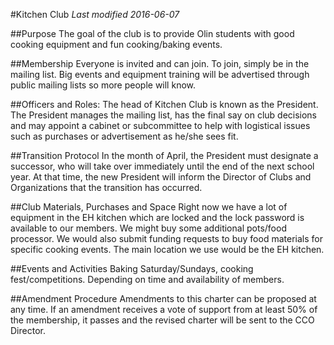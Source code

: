 #Kitchen Club
*Last modified 2016-06-07*

##Purpose
The goal of the club is to provide Olin students with good cooking equipment and fun cooking/baking events.  

##Membership
Everyone is invited and can join. To join, simply be in the mailing list. Big events and equipment training will be advertised through public mailing lists so more people will know. 

##Officers and Roles:
The head of Kitchen Club is known as the President. The President manages the mailing list, has the final say on club decisions and may appoint a cabinet or subcommittee to help with logistical issues such as purchases or advertisement as he/she sees fit.

##Transition Protocol
In the month of April, the President must designate a successor, who will take over immediately until the end of the next school year. At that time, the new President will inform the Director of Clubs and Organizations that the transition has occurred. 

##Club Materials, Purchases and Space
Right now we have a lot of equipment in the EH kitchen which are locked and the lock password is available to our members. We might buy some additional pots/food processor. We would also submit funding requests to buy food materials for specific cooking events. The main location we use would be the EH kitchen. 

##Events and Activities
Baking Saturday/Sundays, cooking fest/competitions. Depending on time and availability of members. 

##Amendment Procedure
Amendments to this charter can be proposed at any time. If an amendment receives a vote of support from at least 50% of the membership, it passes and the revised charter will be sent to the CCO Director.
